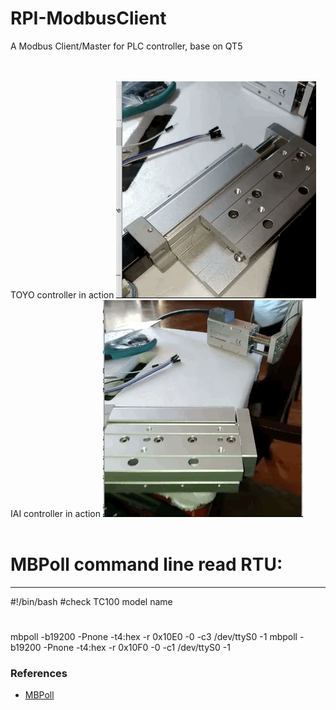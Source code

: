 # RPI-ModbusClient
A Modbus Client/Master for PLC controller, base on QT5

<BR><BR>
TOYO controller in action
![FABRIK Test1](gif/Toyo0105.gif) <br/>
IAI controller in action
![FABRIK Test2](gif/IAI0109.gif) <br/><br/>


# MBPoll command line read RTU:
---
  #!/bin/bash
  #check TC100 model name
  #
  mbpoll -b19200 -Pnone -t4:hex -r 0x10E0 -0 -c3 /dev/ttyS0 -1
  mbpoll -b19200 -Pnone -t4:hex -r 0x10F0 -0 -c1 /dev/ttyS0 -1


### References
  - [MBPoll](https://github.com/epsilonrt/mbpoll)


